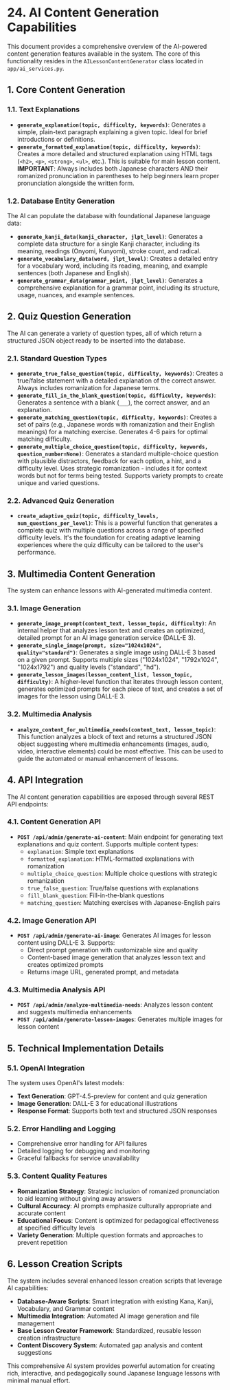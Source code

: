 # 24. AI Content Generation Capabilities

This document provides a comprehensive overview of the AI-powered content generation features available in the system. The core of this functionality resides in the `AILessonContentGenerator` class located in `app/ai_services.py`.

## 1. Core Content Generation

### 1.1. Text Explanations

-   **`generate_explanation(topic, difficulty, keywords)`**: Generates a simple, plain-text paragraph explaining a given topic. Ideal for brief introductions or definitions.
-   **`generate_formatted_explanation(topic, difficulty, keywords)`**: Creates a more detailed and structured explanation using HTML tags (`<h2>`, `<p>`, `<strong>`, `<ul>`, etc.). This is suitable for main lesson content. **IMPORTANT**: Always includes both Japanese characters AND their romanized pronunciation in parentheses to help beginners learn proper pronunciation alongside the written form.

### 1.2. Database Entity Generation

The AI can populate the database with foundational Japanese language data:

-   **`generate_kanji_data(kanji_character, jlpt_level)`**: Generates a complete data structure for a single Kanji character, including its meaning, readings (Onyomi, Kunyomi), stroke count, and radical.
-   **`generate_vocabulary_data(word, jlpt_level)`**: Creates a detailed entry for a vocabulary word, including its reading, meaning, and example sentences (both Japanese and English).
-   **`generate_grammar_data(grammar_point, jlpt_level)`**: Generates a comprehensive explanation for a grammar point, including its structure, usage, nuances, and example sentences.

## 2. Quiz Question Generation

The AI can generate a variety of question types, all of which return a structured JSON object ready to be inserted into the database.

### 2.1. Standard Question Types

-   **`generate_true_false_question(topic, difficulty, keywords)`**: Creates a true/false statement with a detailed explanation of the correct answer. Always includes romanization for Japanese terms.
-   **`generate_fill_in_the_blank_question(topic, difficulty, keywords)`**: Generates a sentence with a blank (`___`), the correct answer, and an explanation.
-   **`generate_matching_question(topic, difficulty, keywords)`**: Creates a set of pairs (e.g., Japanese words with romanization and their English meanings) for a matching exercise. Generates 4-6 pairs for optimal matching difficulty.
-   **`generate_multiple_choice_question(topic, difficulty, keywords, question_number=None)`**: Generates a standard multiple-choice question with plausible distractors, feedback for each option, a hint, and a difficulty level. Uses strategic romanization - includes it for context words but not for terms being tested. Supports variety prompts to create unique and varied questions.

### 2.2. Advanced Quiz Generation

-   **`create_adaptive_quiz(topic, difficulty_levels, num_questions_per_level)`**: This is a powerful function that generates a complete quiz with multiple questions across a range of specified difficulty levels. It's the foundation for creating adaptive learning experiences where the quiz difficulty can be tailored to the user's performance.

## 3. Multimedia Content Generation

The system can enhance lessons with AI-generated multimedia content.

### 3.1. Image Generation

-   **`generate_image_prompt(content_text, lesson_topic, difficulty)`**: An internal helper that analyzes lesson text and creates an optimized, detailed prompt for an AI image generation service (DALL-E 3).
-   **`generate_single_image(prompt, size="1024x1024", quality="standard")`**: Generates a single image using DALL-E 3 based on a given prompt. Supports multiple sizes ("1024x1024", "1792x1024", "1024x1792") and quality levels ("standard", "hd").
-   **`generate_lesson_images(lesson_content_list, lesson_topic, difficulty)`**: A higher-level function that iterates through lesson content, generates optimized prompts for each piece of text, and creates a set of images for the lesson using DALL-E 3.

### 3.2. Multimedia Analysis

-   **`analyze_content_for_multimedia_needs(content_text, lesson_topic)`**: This function analyzes a block of text and returns a structured JSON object suggesting where multimedia enhancements (images, audio, video, interactive elements) could be most effective. This can be used to guide the automated or manual enhancement of lessons.

## 4. API Integration

The AI content generation capabilities are exposed through several REST API endpoints:

### 4.1. Content Generation API

-   **`POST /api/admin/generate-ai-content`**: Main endpoint for generating text explanations and quiz content. Supports multiple content types:
    - `explanation`: Simple text explanations
    - `formatted_explanation`: HTML-formatted explanations with romanization
    - `multiple_choice_question`: Multiple choice questions with strategic romanization
    - `true_false_question`: True/false questions with explanations
    - `fill_blank_question`: Fill-in-the-blank questions
    - `matching_question`: Matching exercises with Japanese-English pairs

### 4.2. Image Generation API

-   **`POST /api/admin/generate-ai-image`**: Generates AI images for lesson content using DALL-E 3. Supports:
    - Direct prompt generation with customizable size and quality
    - Content-based image generation that analyzes lesson text and creates optimized prompts
    - Returns image URL, generated prompt, and metadata

### 4.3. Multimedia Analysis API

-   **`POST /api/admin/analyze-multimedia-needs`**: Analyzes lesson content and suggests multimedia enhancements
-   **`POST /api/admin/generate-lesson-images`**: Generates multiple images for lesson content

## 5. Technical Implementation Details

### 5.1. OpenAI Integration

The system uses OpenAI's latest models:
- **Text Generation**: GPT-4.5-preview for content and quiz generation
- **Image Generation**: DALL-E 3 for educational illustrations
- **Response Format**: Supports both text and structured JSON responses

### 5.2. Error Handling and Logging

- Comprehensive error handling for API failures
- Detailed logging for debugging and monitoring
- Graceful fallbacks for service unavailability

### 5.3. Content Quality Features

- **Romanization Strategy**: Strategic inclusion of romanized pronunciation to aid learning without giving away answers
- **Cultural Accuracy**: AI prompts emphasize culturally appropriate and accurate content
- **Educational Focus**: Content is optimized for pedagogical effectiveness at specified difficulty levels
- **Variety Generation**: Multiple question formats and approaches to prevent repetition

## 6. Lesson Creation Scripts

The system includes several enhanced lesson creation scripts that leverage AI capabilities:

-   **Database-Aware Scripts**: Smart integration with existing Kana, Kanji, Vocabulary, and Grammar content
-   **Multimedia Integration**: Automated AI image generation and file management
-   **Base Lesson Creator Framework**: Standardized, reusable lesson creation infrastructure
-   **Content Discovery System**: Automated gap analysis and content suggestions

This comprehensive AI system provides powerful automation for creating rich, interactive, and pedagogically sound Japanese language lessons with minimal manual effort.

